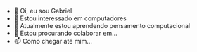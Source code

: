 - 👋 Oi, eu sou Gabriel
- 👀 Estou interessado em computadores
- 🌱 Atualmente estou aprendendo pensamento computacional
- 💞️ Estou procurando colaborar em...
- 📫 Como chegar até mim...
